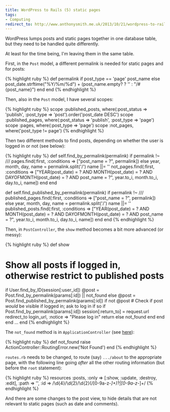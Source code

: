 ```yaml
---
title: WordPress to Rails (5) static pages
tags:
- Computing
redirect_to: http://www.anthonysmith.me.uk/2013/10/21/wordpress-to-rails-5-static-pages/
---
```

WordPress lumps posts and static pages together in one database table, but they need to be handled quite differently.

At least for the time being, I'm leaving them in the same table.

First, in the <code>Post</code> model, a different permalink is needed for static pages and for posts:

{% highlight ruby %}
def permalink
  if post_type == 'page'
    post_name
  else
    post_date.strftime("%Y/%m/%d") + (post_name.empty? ? '' : "/#{post_name}")
  end
end
{% endhighlight %}

Then, also in the <code>Post</code> model, I have several scopes:

{% highlight ruby %}
scope :published_posts, where(:post_status => 'publish', :post_type => 'post').order('post_date DESC')
scope :published_pages, where(:post_status => 'publish', :post_type => 'page')
scope :pages, where(:post_type => 'page')
scope :not_pages, where('post_type != page')
{% endhighlight %}

Then two different methods to find posts, depending on whether the user is logged in or not (see below):

{% highlight ruby %}
def self.find_by_permalink(permalink)
  if permalink !~ /\//
    pages.find(:first, :conditions => ["post_name = ?", permalink])
  else
    year, month, day, name = permalink.split('/')
    name ||= ''
    not_pages.find(:first, :conditions => ["YEAR(post_date) = ? AND MONTH(post_date) = ? AND DAYOFMONTH(post_date) = ? AND post_name = ?", year.to_i, month.to_i, day.to_i, name])
  end
end

def self.find_published_by_permalink(permalink)
  if permalink !~ /\//
    published_pages.find(:first, :conditions => ["post_name = ?", permalink])
  else
    year, month, day, name = permalink.split('/')
    name ||= ''
    published_posts.find(:first, :conditions => ["YEAR(post_date) = ? AND MONTH(post_date) = ? AND DAYOFMONTH(post_date) = ? AND post_name = ?", year.to_i, month.to_i, day.to_i, name])
  end
end
{% endhighlight %}

Then, in <code>PostController</code>, the <code>show</code> method becomes a bit more advanced (or messy):

{% highlight ruby %}
def show
  # Show all posts if logged in, otherwise restrict to published posts
  if User.find_by_ID(session[:user_id])
    @post = Post.find_by_permalink(params[:id]) || not_found
  else
    @post = Post.find_published_by_permalink(params[:id])
    if not @post
      # Check if post _would_ be visible if logged in; ask to log in if so
      if Post.find_by_permalink(params[:id])
        session[:return_to] = request.url
        redirect_to login_url, :notice => "Please log in"
        return
      else
        not_found
      end
    end
  end
  ...
end
{% endhighlight %}

The <code>not_found</code> method is in <code>ApplicationController</code> (see <a href="http://stackoverflow.com/questions/2385799/how-to-redirect-to-a-404-in-rails/7099193">here</a>):

{% highlight ruby %}
def not_found
  raise ActionController::RoutingError.new('Not Found')
end
{% endhighlight %}

<code>routes.rb</code> needs to be changed, to route (say) <code>.../about</code> to the appropriate page, with the following line going <em>after</em> all the other routing information (but before the <code>root</code> statement):

{% highlight ruby %}
resources :posts, :only => [:show, :update, :destroy, :edit], :path => '', :id => /\d{4}\/\d{2}\/\d{2}(\/[0-9a-z\-_]+)?|[0-9a-z\-_]+/
{% endhighlight %}

And there are some changes to the post view, to hide details that are not relevant to static pages (such as date and comments).
